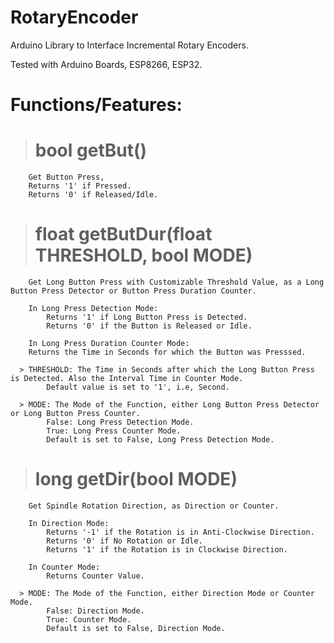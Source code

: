 # RotaryEncoder

Arduino Library to Interface Incremental Rotary Encoders.

Tested with Arduino Boards, ESP8266, ESP32.

# Functions/Features:

> #  bool getBut()
    
        Get Button Press,
        Returns '1' if Pressed.
        Returns '0' if Released/Idle.
        
    
> # float getButDur(float THRESHOLD, bool MODE)
    
        Get Long Button Press with Customizable Threshold Value, as a Long Button Press Detector or Button Press Duration Counter.
        
        In Long Press Detection Mode:
            Returns '1' if Long Button Press is Detected.
            Returns '0' if the Button is Released or Idle.
            
        In Long Press Duration Counter Mode:
        Returns the Time in Seconds for which the Button was Presssed.
        
      > THRESHOLD: The Time in Seconds after which the Long Button Press is Detected. Also the Interval Time in Counter Mode.
            Default value is set to '1', i.e, Second.
          
      > MODE: The Mode of the Function, either Long Button Press Detector or Long Button Press Counter.
            False: Long Press Detection Mode.
            True: Long Press Counter Mode.
            Default is set to False, Long Press Detection Mode.
            
            
> # long getDir(bool MODE)
    
        Get Spindle Rotation Direction, as Direction or Counter.
        
        In Direction Mode:
            Returns '-1' if the Rotation is in Anti-Clockwise Direction.
            Returns '0' if No Rotation or Idle.
            Returns '1' if the Rotation is in Clockwise Direction.
            
        In Counter Mode:
            Returns Counter Value.
            
      > MODE: The Mode of the Function, either Direction Mode or Counter Mode.
            False: Direction Mode.
            True: Counter Mode.
            Default is set to False, Direction Mode.
            
